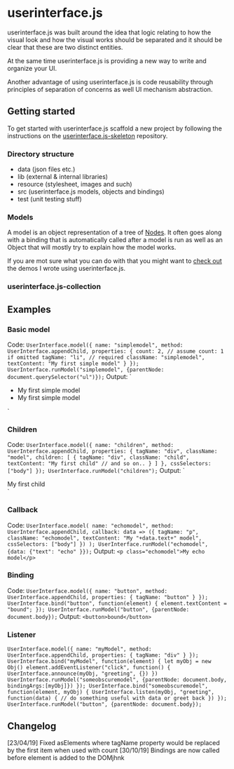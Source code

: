 # userinterface.js

userinterface.js was built around the idea that logic relating to how the visual look and how the visual works should be separated and it should be clear that these are two distinct entities.

At the same time userinterface.js is providing a new way to write and organize your UI.

Another advantage of using userinterface.js is code reusability through principles of separation of concerns as well UI mechanism abstraction.


## Getting started

To get started with userinterface.js scaffold a new project by following the instructions on the [userinterface.js-skeleton](https://github.com/thoughtsunificator/userinterface.js-skeleton) repository.

### Directory structure

- data (json files etc.)
- lib (external & internal libraries)
- resource (stylesheet, images and such)
- src (userinterface.js models, objects and bindings)
- test (unit testing stuff)

### Models

A model is an object representation of a tree of [Nodes](https://developer.mozilla.org/en-US/docs/Web/API/Node).
It often goes along with a binding that is automatically called after a model is run as well as an Object that will mostly try to explain how the model works.

If you are mot sure what you can do with that you might want to [check out](https://github.com/thoughtsunificator/userinterface.js-samples) the demos I wrote using userinterface.js.

### userinterface.js-collection

## Examples

### Basic model

Code:
`
UserInterface.model({
	name: "simplemodel",
	method: UserInterface.appendChild,
	properties: {
		count: 2, // assume count: 1 if omitted
		tagName: "li", // required
		className: "simplemodel",
		textContent: "My first simple model"
	}
});
UserInterface.runModel("simplemodel", {parentNode: document.querySelector("ul")});
`
Output:
`
<ul>
	<li class="simplemodel">My first simple model</li>
	<li class="simplemodel">My first simple model</li>
</ul>
`

### Children

Code:
`
UserInterface.model({
	name: "children",
	method: UserInterface.appendChild,
	properties: {
		tagName: "div",
		className: "model",
		children: [
			{
				tagName: "div",
				className: "child",
				textContent: "My first child"
				// and so on..
			}
		]
	},
	cssSelectors: ["body"]
});
UserInterface.runModel("children");
`
Output:
`
<body>
	<div class="model">
		<div class="child">My first child</div>
	</div>
</body>
`

### Callback

Code:
`
UserInterface.model(
	name: "echomodel",
	method: UserInterface.appendChild,
	callback: data => ({
		tagName: "p",
		className: "echomodel",
		textContent: "My "+data.text+" model",
		cssSelectors: ["body"]
	})
);
UserInterface.runModel("echomodel", {data: {"text": "echo" }});
`
Output:
`<p class="echomodel">My echo model</p>`

### Binding

Code:
`
UserInterface.model({
	name: "button",
	method: UserInterface.appendChild,
	properties: {
		tagName: "button"
	}
});
UserInterface.bind("button", function(element) {
	element.textContent = "bound";
});
UserInterface.runModel("button", {parentNode: document.body});
`
Output:
`<button>bound</button>`

### Listener

`
UserInterface.model({
	name: "myModel",
	method: UserInterface.appendChild,
	properties: {
		tagName: "div"
	}
});
UserInterface.bind("myModel", function(element) {
	let myObj = new Obj()
	element.addEventListener("click", function() {
		UserInterface.announce(myObj, "greeting", {})
	})
	UserInterface.runModel("someobscuremodel", {parentNode: document.body, bindingArgs:[myObj]})
});
UserInterface.bind("someobscuremodel", function(element, myObj) {
	UserInterface.listen(myObj, "greeting", function(data) {
		// do something useful with data or greet back
	})
});
UserInterface.runModel("button", {parentNode: document.body});
`

## Changelog

[23/04/19] Fixed asElements where tagName property would be replaced by the first item when used with count
[30/10/19] Bindings are now called before element is added to the DOMjhnk